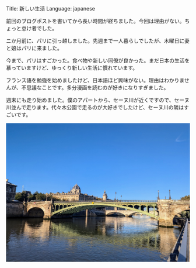 Title: 新しい生活
Language: japanese

前回のブログポストを書いてから長い時間が経ちました。今回は理由がない。ちょっと怠け者でした。

ニか月前に、パリに引っ越しました。先週まで一人暮らしでしたが、木曜日に妻と娘はパリに来ました。

今まで、パリはすごかった。食べ物や新しい同僚が良かった。まだ日本の生活を慕っていますけど、ゆっくり新しい生活に慣れています。

フランス語を勉強を始めましたけど、日本語ほど興味がない。理由はわかりませんが、不思議なことです。多分漫画を読むのが好きになりすぎました。

週末にも走り始めました。僕のアパートから、セーヌ川が近くですので、セーヌ川並んで走ります。代々木公園で走るのが大好きでしたけど、セーヌ川の隣はすごいです。

![Near the Seine](./images/running-alongside-seine.jpg)